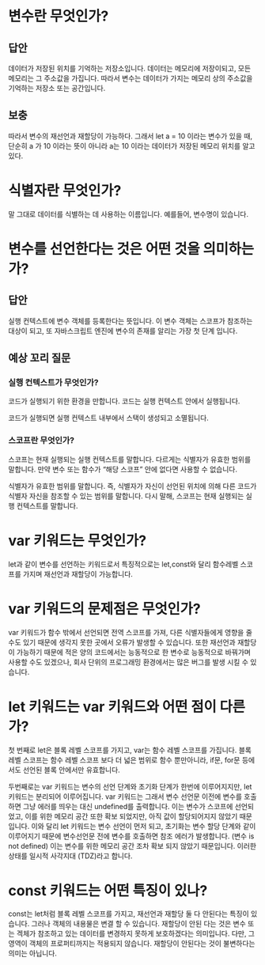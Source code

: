 # 변수란 무엇인가?

## 답안

데이터가 저장된 위치를 기억하는 저장소입니다. 데이터는 메모리에 저장이되고, 모든 메모리는 그 주소값을 가집니다. 따라서 변수는 데이터가 가지는 메모리 상의 주소값을 기억하는 저장소 또는 공간입니다.

## 보충

따라서 변수의 재선언과 재할당이 가능하다.  그래서 let a = 10 이라는 변수가 있을 때, 단순히 a 가 10 이라는 뜻이 아니라 a는 10 이라는 데이터가 저장된 메모리 위치를 알고 있다.

# 식별자란 무엇인가?

말 그대로 데이터를 식별하는 데 사용하는 이름입니다. 예를들어, 변수명이 있습니다.

# 변수를 선언한다는 것은 어떤 것을 의미하는가?

## 답안

실행 컨텍스트에 변수 객체를 등록한다는 뜻입니다. 이 변수 객체는 스코프가 참조하는 대상이 되고, 또 자바스크립트 엔진에 변수의 존재를 알리는 가장 첫 단계 입니다.

## 예상 꼬리 질문

### 실행 컨텍스트가 무엇인가?

코드가 실행되기 위한 환경을 만합니다. 코드는 실행 컨텍스트 안에서 실행됩니다.

코드가 실행되면 실행 컨텍스트 내부에서 스택이 생성되고 소멸됩니다.

### 스코프란 무엇인가?

스코프는 현재 실행되는 실행 컨텍스트를 말합니다. 다르게는 식별자가 유효한 범위를 말합니다. 만약 변수 또는 함수가 “해당 스코프” 안에 없다면 사용할 수 없습니다.

식별자가 유효한 범위를 말합니다. 즉, 식별자가 자신이 선언된 위치에 의해 다른 코드가 식별자 자신을 참조할 수 있는 범위를 말합니다. 다시 말해, 스코프는 현재 실행되는 실행 컨텍스트를 말합니다.

# var 키워드는 무엇인가?

let과 같이 변수를 선언하는 키워드로서 특징적으로는 let,const와 달리 함수레벨 스코프를 가지며 재선언과 재할당이 가능합니다.

# var 키워드의 문제점은 무엇인가?

var 키워드가 함수 밖에서 선언되면 전역 스코프를 가져, 다른 식별자들에게 영향을 줄 수도 있기 때문에 생각지 못한 곳에서 오류가 발생할 수 있습니다. 또한 재선언과 재할당이 가능하기 때문에 적은 양의 코드에서는 능동적으로 한 변수로 능동적으로 바꿔가며 사용할 수도 있겠으나, 회사 단위의 프로그래밍 환경에서는 많은 버그를 발생 시킬 수 있습니다.

# let 키워드는 var 키워드와 어떤 점이 다른가?

첫 번째로 let은 블록 레벨 스코프를 가지고, var는 함수 레벨 스코프를 가집니다. 블록 레벨 스코프는 함수 레벨 스코프 보다 더 넓은 범위로 함수 뿐만아니라, if문, for문 등에서도 선언된 블록 안에서만 유효합니다.

두번째로는 var 키워드는 변수의 선언 단계와 초기화 단계가 한번에 이루어지지만, let 키워드는 분리되어 이루어집니다. var 키워드는 그래서 변수 선언문 이전에 변수를 호출하면 그냥 에러를 띄우는 대신 undefined를 출력합니다. 이는 변수가 스코프에 선언되었고, 이를 위한 메모리 공간 또한 확보 되었지만, 아직 값이 할당되어지지 않았기 때문입니다. 이와 달리 let 키워드는 변수 선언이 먼저 되고, 초기화는 변수 할당 단계와 같이 이루어지기 때문에 변수선언문 전에 변수를 호출하면 참조 에러가 발생합니다. (변수 is not defined) 이는 변수를 위한 메모리 공간 조차 확보 되지 않았기 때문입니다. 이러한 상태를 일시적 사각지대 (TDZ)라고 합니다.

# const 키워드는 어떤 특징이 있나?

const는 let처럼 블록 레벨 스코프를 가지고, 재선언과 재할당 둘 다 안된다는 특징이 있습니다. 그러나 객체의 내용물은 변결 할 수 있습니다. 재할당이 안된 다는 것은 변수 또는 겍체가 참조하고 있는 데이터를 변경하지 못하게 보호하겠다는 의미입니다. 다만, 그 영역이 객체의 프로퍼티까지는 적용되지 않습니다. 재할당이 안된다는 것이 불변하다는 의미는 아닙니다.
